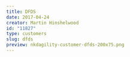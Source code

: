 ```yaml
---
title: DFDS
date: 2017-04-24
creator: Martin Hinshelwood
id: "11827"
type: customers
slug: dfds
preview: nkdagility-customer-dfds-200x75.png
---
```

